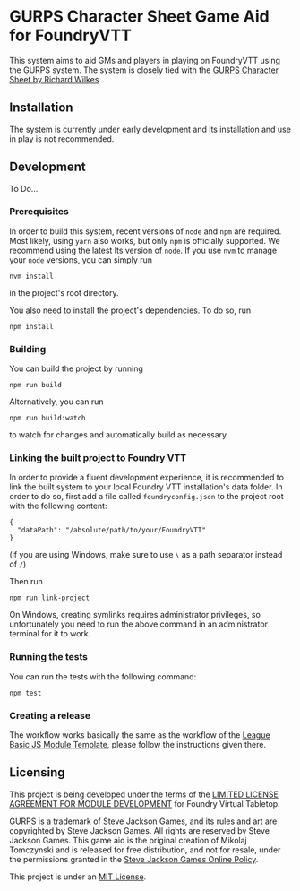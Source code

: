 # GURPS Character Sheet Game Aid for FoundryVTT

This system aims to aid GMs and players in playing on FoundryVTT using the GURPS system.
The system is closely tied with the [GURPS Character Sheet by Richard Wilkes].

## Installation

The system is currently under early development and its installation and use in play is not recommended.

## Development

To Do...

### Prerequisites

In order to build this system, recent versions of `node` and `npm` are
required. Most likely, using `yarn` also works, but only `npm` is officially
supported. We recommend using the latest lts version of `node`. If you use `nvm`
to manage your `node` versions, you can simply run

```
nvm install
```

in the project's root directory.

You also need to install the project's dependencies. To do so, run

```
npm install
```

### Building

You can build the project by running

```
npm run build
```

Alternatively, you can run

```
npm run build:watch
```

to watch for changes and automatically build as necessary.

### Linking the built project to Foundry VTT

In order to provide a fluent development experience, it is recommended to link
the built system to your local Foundry VTT installation's data folder. In
order to do so, first add a file called `foundryconfig.json` to the project root
with the following content:

```
{
  "dataPath": "/absolute/path/to/your/FoundryVTT"
}
```

(if you are using Windows, make sure to use `\` as a path separator instead of
`/`)

Then run

```
npm run link-project
```

On Windows, creating symlinks requires administrator privileges, so unfortunately
you need to run the above command in an administrator terminal for it to work.

### Running the tests

You can run the tests with the following command:

```
npm test
```

### Creating a release

The workflow works basically the same as the workflow of the [League Basic JS Module Template], please follow the
instructions given there.

## Licensing

This project is being developed under the terms of the
[LIMITED LICENSE AGREEMENT FOR MODULE DEVELOPMENT] for Foundry Virtual Tabletop.

GURPS is a trademark of Steve Jackson Games, and its rules and art are copyrighted by Steve Jackson Games. All rights are reserved by Steve Jackson Games. This game aid is the original creation of Mikolaj Tomczynski and is released for free distribution, and not for resale, under the permissions granted in the [Steve Jackson Games Online Policy].

This project is under an [MIT License].

[GURPS Character Sheet by Richard Wilkes]: https://gurpscharactersheet.com/
[League Basic JS Module Template]: https://github.com/League-of-Foundry-Developers/FoundryVTT-Module-Template
[LIMITED LICENSE AGREEMENT FOR MODULE DEVELOPMENT]: https://foundryvtt.com/article/license/
[Steve Jackson Games Online Policy]: http://www.sjgames.com/general/online_policy.html
[MIT License]: https://github.com/rinickolous/gcsga/blob/master/LICENSE.md

